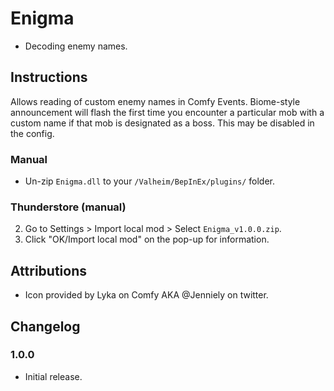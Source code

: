 # Enigma

  * Decoding enemy names.

## Instructions

Allows reading of custom enemy names in Comfy Events. Biome-style announcement will flash the first time you encounter a
particular mob with a custom name if that mob is designated as a boss. This may be disabled in the config.

### Manual

  * Un-zip `Enigma.dll` to your `/Valheim/BepInEx/plugins/` folder.

### Thunderstore (manual)

  2. Go to Settings > Import local mod > Select `Enigma_v1.0.0.zip`.
  3. Click "OK/Import local mod" on the pop-up for information.

## Attributions

  * Icon provided by Lyka on Comfy AKA @Jenniely on twitter.

## Changelog

### 1.0.0

  * Initial release.